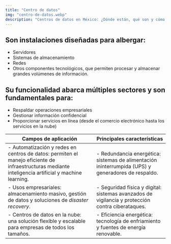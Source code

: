 ```yaml
---
title: "Centro de datos"
img: "centro-de-datos.webp"
description: "Centros de datos en México: ¿Dónde están, qué son y cómo funcionan?"
---
```

## Son instalaciones diseñadas para albergar: 
- Servidores
- Sistemas de almacenamiento
- Redes
- Otros componentes tecnológicos, que permiten procesar y almacenar grandes volúmenes de información.

## Su funcionalidad abarca múltiples sectores y son fundamentales para:
- Respaldar operaciones empresariales
- Gestionar información confidencial
- Proporcionar servicios en línea (desde el comercio electrónico hasta los servicios en la nube)

| **Campos de aplicación**                                                                 | **Principales características** |
|------------------------------------------------------------------------------------------|---------------------------------|
| - Automatización y redes en centros de datos: permiten el manejo eficiente de infraestructuras mediante inteligencia artificial y machine learning. | - Redundancia energética: sistemas de alimentación ininterrumpida (UPS) y generadores de respaldo. |
| - Usos empresariales: almacenamiento masivo, gestión de datos y soluciones de *disaster recovery*. | - Seguridad física y digital: sistemas avanzados de vigilancia y protección contra ciberataques. |
| - Centros de datos en la nube: una solución flexible y escalable para empresas de todos los tamaños. | - Eficiencia energética: tecnología de enfriamiento y fuentes de energía renovable. |
